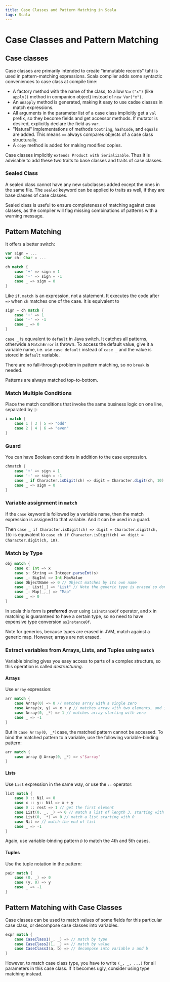 ```yaml
---
title: Case Classes and Pattern Matching in Scala
tags: Scala
---
```


# Case Classes and Pattern Matching
## Case classes
Case classes are primarily intended to create "immutable records" taht is used in pattern-matching expressions. Scala compiler adds some syntactic conveniences to case class at compile time:
* A factory method with the name of the class, to allow `Var("x")` (like `apply()` method in companion object) instead of `new Var("x")`.
* An `unapply` method is generated, making it easy to use cadse classes in match expressions.
* All arguments in the parameter list of a case class implicitly get a `val` prefix, so they become fields and get accessor methods. If mutator is desired, explicitly declare the field as `var`.
* "Natural" implementations of methods `toString`, `hashCode`, and `equals` are added. This means `==` always compares objects of a case class structurally.
* A `copy` method is added for making modified copies.

Case classes implicitly `extends Product with Serializable`. Thus it is advisable to add these two traits to base classes and traits of case classes.

### Sealed Class
A sealed class cannot have any new subclasses added except the ones in the same file. The `sealed` keyword can be applied to traits as well, if they are base classes of case classes.

Sealed class is useful to ensure completeness of matching against case classes, as the compiler will flag missing combinations of patterns with a warning message.

## Pattern Matching
It offers a better switch:
```scala
var sign = ...
var ch: Char = ...

ch match {
	case '+' => sign = 1
	case '-' => sign = -1
	case _ => sign = 0
}
```

Like `if`, `match` is an expression, not a statement. It executes the code after `=>` when `ch` matches one of the case. It is equivalent to
```scala
sign = ch match {
	case '+' => 1
	case '-' => -1
	case _ => 0
}
```

`case _` is equvalent to `default` in Java switch. It catches all patterns, otherwide a `MatchError` is thrown. To access the default value, give it a variable name, i.e. use `case default` instead of `case _` and the value is stored in `default` variable.

There are no fall-through problem in pattern matching, so no `break` is needed.

Patterns are always matched top-to-bottom.

### Match Multiple Conditions
Place the match conditions that invoke the same business logic on one line, separated by `|`:

```scala
i match {
    case 1 | 3 | 5 => "odd"
    case 2 | 4 | 6 => "even"
}
```

### Guard
You can have Boolean conditions in addition to the case expression.
```scala
chmatch {
	case '+' => sign = 1
	case '-' => sign = -1
	case _ if Character.isDigit(ch) => digit = Character.digit(ch, 10)
	case _ => sign = 0
}
```

### Variable assignment in `match`
If the `case` keyword is followed by a variable name, then the match expression is assigned to that variable. And it can be used in a guard.

Then `case _ if Character.isDigit(ch) => digit = Character.digit(ch, 10)` is equivalent to `case ch if Character.isDigit(ch) => digit = Character.digit(ch, 10)`.

### Match by Type
```scala
obj match {
	case x: Int => x
	case s: String => Integer.parseInt(s)
	case _: BigInt => Int.MaxValue
	case ObjectName => 0 // Object matches by its own name
	case _: List[_] => "List" // Note the generic type is erased so don't supply a type!
	case _: Map[_,_] => "Map"
	case _ => 0
}
```

In scala this form is **preferred** over using `isInstanceOf` operator, and x in matching is guaranteed to have a certain type, so no need to have expensive type conversion `asInstanceOf`.

Note for generics, because types are erased in JVM, match against a generic map. However, arrays are not erased.

### Extract variables from Arrays, Lists, and Tuples using `match`
Variable binding gives you easy access to parts of a complex structure, so this operation is called *destructuring*.

#### Arrays
Use `Array` expression:
```scala
arr match {
	case Array(0) => 0 // matches array with a single zero
	case Array(x, y) => x + y // matches array with two elements, and it binds them to x and y
	case Array(0, _*) => 1 // matches array starting with zero
	case _ => -1
}
```

But in `case Array(0, _*)`case, the matched pattern cannot be accessed. To bind the matched pattern to a variable, use the following variable-binding pattern:

```scala
arr match {
    case array @ Array(0, _*) => s"$array"
}
```

#### Lists
Use `List` expression in the same way, or use the `::` operator:
```scala
list match {
	case 0 :: Nil => 0
	case x :: y:: Nil => x + y
	case 0 :: rest => 1 // get the first element
	case List(0, _, _) => 0 // match a list of length 3, starting with 0
	case List(0, _*) => 0 // match a list starting with 0
	case Nil => // match the end of list 
	case _ => -1
}
```

Again, use variable-binding pattern `@` to match the 4th and 5th cases.

#### Tuples
Use the tuple notation in the pattern:
```scala
pair match {
	case (0, _) => 0
	case (y, 0) => y
	case _ => -1
}
```

## Pattern Matching with Case Classes
Case classes can be used to match values of some fields for this particular case class, or decompose case classes into variables.
```scala
expr match {
	case CaseClass1(_, _) => // match by type
	case CaseClass2(1, _) => // match by value
	case CaseClass3(a, b) => // decompose into variable a and b
}
```
However, to match case class type, you have to write `(_, _, ...)` for all parameters in this case class. If it becomes ugly, consider using type matching instead.